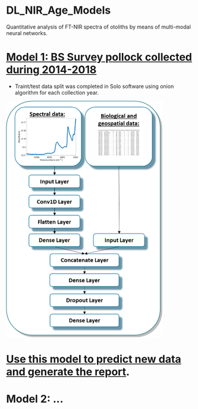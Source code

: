 # DL_NIR_Age_Models
Quantitative analysis of FT-NIR spectra of otoliths by means of multi-modal neural networks.

# [Model 1: BS Survey pollock collected during 2014-2018](https://github.com/NOAA-Fisheries-AFSC-Age-and-Growth/age_model_pollock_BSsurvey_2014-2018)
* Traint/test data split was completed in Solo software using onion algorithm for each collection year. 

![](/images/m_picture.png)

# [Use this model to predict new data and generate the report](https://github.com/NOAA-Fisheries-AFSC-Age-and-Growth/age_predictions_pollock_BSsurvey2014-2018model).

# Model 2: ...
